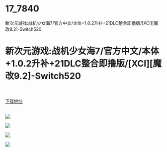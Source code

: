 # 17_7840
新次元游戏:战机少女海7/官方中文/本体+1.0.2升补+21DLC整合即撸版/[XCI][魔改9.2]-Switch520
# 新次元游戏:战机少女海7/官方中文/本体+1.0.2升补+21DLC整合即撸版/[XCI][魔改9.2]-Switch520
 <br/></br>
[下载地址](https://www.switch520.cc/article/7840 "下载地址")
<br/></br>

<p><strong><img src="https://www.switch520.cc/muke_img/upload_art_editor_20201212-1_e45e4f24c910735efc1b98e0f057859e.jpg"></strong></p>
<p><strong><img src="https://www.switch520.cc/muke_img/upload_art_editor_20201212-1_54cfde11cf5a7c1ef79ffa060f86918c.jpg"></strong></p>
<p><strong><img src="https://www.switch520.cc/muke_img/upload_art_editor_20201212-1_c6abbaef78630f7eaa532a2d6512baa7.jpg"></strong></p>
<p><strong><img src="https://www.switch520.cc/muke_img/upload_art_editor_20201212-1_302c0f9d57c050e3892784b6d271d5f8.jpg"></strong></p>
<p>&nbsp;</p>
<p>&nbsp;</p>
